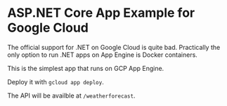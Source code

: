 # ASP.NET Core App Example for Google Cloud

The official support for .NET on Google Cloud is quite bad. Practically the only option to run .NET apps on App Engine is Docker containers.

This is the simplest app that runs on GCP App Engine.

Deploy it with `gcloud app deploy`.

The API will be availble at `/weatherforecast`.
